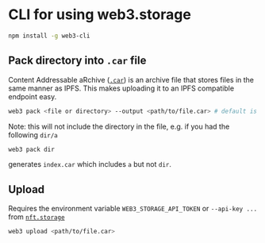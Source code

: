 # CLI for using web3.storage

```bash
npm install -g web3-cli
```

## Pack directory into `.car` file

Content Addressable aRchive ([`.car`](https://github.com/ipld/js-car)) is an archive file that stores files in the same manner as IPFS. This makes uploading it to an IPFS compatible endpoint easy.

```bash
web3 pack <file or directory> --output <path/to/file.car> # default is ./index.car
```

Note: this will not include the directory in the file, e.g. if you had the following `dir/a`

```bash
web3 pack dir
```

generates `index.car` which includes `a` but not `dir`.

## Upload

Requires the environment variable `WEB3_STORAGE_API_TOKEN` or `--api-key ...` from [`nft.storage`](https://nft.storage)

```bash
web3 upload <path/to/file.car>
```
